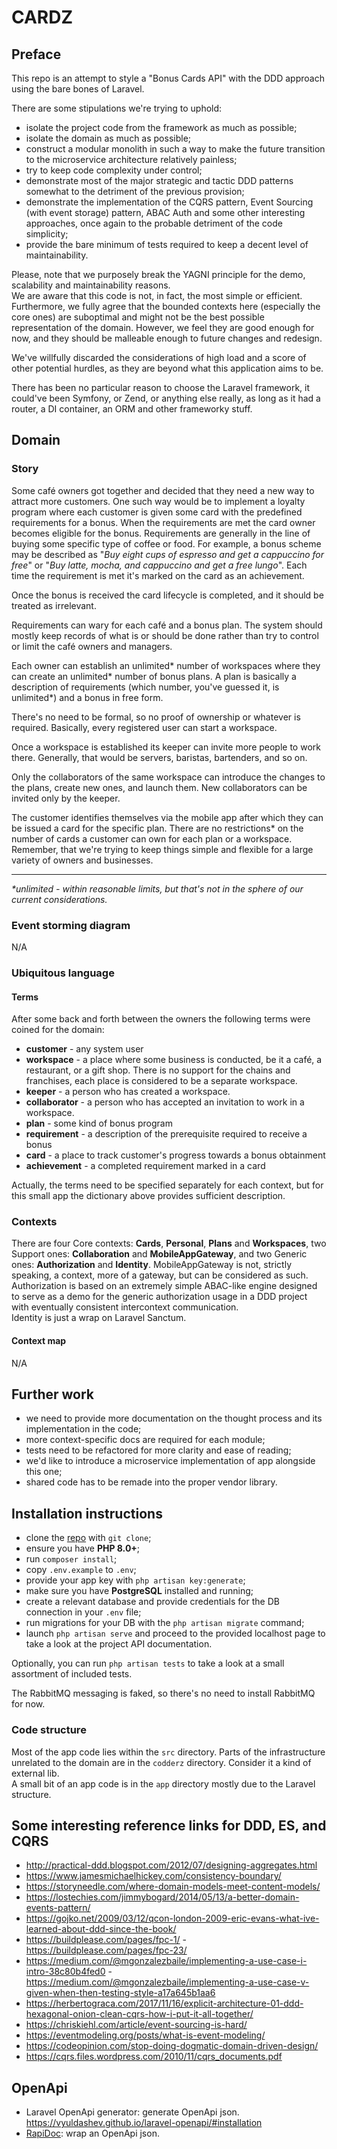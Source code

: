 # CARDZ

## Preface

This repo is an attempt to style a "Bonus Cards API" with the DDD approach using the bare bones of Laravel.

There are some stipulations we're trying to uphold:
- isolate the project code from the framework as much as possible;
- isolate the domain as much as possible;
- construct a modular monolith in such a way to make the future transition to the microservice architecture relatively painless;
- try to keep code complexity under control;
- demonstrate most of the major strategic and tactic DDD patterns somewhat to the detriment of the previous provision;
- demonstrate the implementation of the CQRS pattern, Event Sourcing (with event storage) pattern, ABAC Auth and some other interesting approaches, once again to the probable detriment of the code simplicity;
- provide the bare minimum of tests required to keep a decent level of maintainability.

Please, note that we purposely break the YAGNI principle for the demo, scalability and maintainability reasons.   
We are aware that this code is not, in fact, the most simple or efficient.
Furthermore, we fully agree that the bounded contexts here (especially the core ones) are suboptimal and might not be the best possible representation of the domain.
However, we feel they are good enough for now, and they should be malleable enough to future changes and redesign.

We've willfully discarded the considerations of high load and a score of other potential hurdles, as they are beyond what this application aims to be.

There has been no particular reason to choose the Laravel framework, it could've been Symfony, or Zend, or anything else really, as long as it had a router, a DI container, an ORM and other frameworky stuff.

## Domain

### Story

Some café owners got together and decided that they need a new way to attract more customers.
One such way would be to implement a loyalty program where each customer is given some card with the predefined requirements for a bonus.
When the requirements are met the card owner becomes eligible for the bonus.
Requirements are generally in the line of buying some specific type of coffee or food.
For example, a bonus scheme may be described as "_Buy eight cups of espresso and get a cappuccino for free_" or "_Buy latte, mocha, and cappuccino and get a free lungo_".
Each time the requirement is met it's marked on the card as an achievement.

Once the bonus is received the card lifecycle is completed, and it should be treated as irrelevant.

Requirements can wary for each café and a bonus plan.
The system should mostly keep records of what is or should be done rather than try to control or limit the café owners and managers.

Each owner can establish an unlimited* number of workspaces where they can create an unlimited* number of bonus plans.
A plan is basically a description of requirements (which number, you've guessed it, is unlimited*) and a bonus in free form.

There's no need to be formal, so no proof of ownership or whatever is required.
Basically, every registered user can start a workspace.

Once a workspace is established its keeper can invite more people to work there. Generally, that would be servers, baristas, bartenders, and so on.

Only the collaborators of the same workspace can introduce the changes to the plans, create new ones, and launch them. New collaborators can be invited only by the keeper.

The customer identifies themselves via the mobile app after which they can be issued a card for the specific plan.
There are no restrictions* on the number of cards a customer can own for each plan or a workspace.
Remember, that we're trying to keep things simple and flexible for a large variety of owners and businesses.

___
_*unlimited - within reasonable limits, but that's not in the sphere of our current considerations._


### Event storming diagram
N/A

### Ubiquitous language

#### Terms
After some back and forth between the owners the following terms were coined for the domain:
- **customer** - any system user
- **workspace** - a place where some business is conducted, be it a café, a restaurant, or a gift shop. There is no support for the chains and franchises, each place is considered to be a separate workspace.
- **keeper** - a person who has created a workspace.
- **collaborator** - a person who has accepted an invitation to work in a workspace.
- **plan** - some kind of bonus program
- **requirement** - a description of the prerequisite required to receive a bonus
- **card** - a place to track customer's progress towards a bonus obtainment
- **achievement** - a completed requirement marked in a card

Actually, the terms need to be specified separately for each context, but for this small app the dictionary above provides sufficient description.

### Contexts
There are four Core contexts: **Cards**, **Personal**, **Plans** and **Workspaces**, two Support ones: **Collaboration** and **MobileAppGateway**, and two Generic ones: **Authorization** and **Identity**.
MobileAppGateway is not, strictly speaking, a context, more of a gateway, but can be considered as such.
Authorization is based on an extremely simple ABAC-like engine designed to serve as a demo for the generic authorization usage in a DDD project with eventually consistent intercontext communication.  
Identity is just a wrap on Laravel Sanctum.

#### Context map
N/A

## Further work
- we need to provide more documentation on the thought process and its implementation in the code;
- more context-specific docs are required for each module;
- tests need to be refactored for more clarity and ease of reading;
- we'd like to introduce a microservice implementation of app alongside this one;
- shared code has to be remade into the proper vendor library.

## Installation instructions

- clone the [repo](https://github.com/codderzcom/queues) with `git clone`;
- ensure you have **PHP 8.0+**;
- run `composer install`;
- copy `.env.example` to `.env`;
- provide your app key with `php artisan key:generate`;
- make sure you have **PostgreSQL** installed and running;
- create a relevant database and provide credentials for the DB connection in your `.env` file;
- run migrations for your DB with the `php artisan migrate` command;
- launch `php artisan serve` and proceed to the provided localhost page to take a look at the project API documentation.

Optionally, you can run `php artisan tests` to take a look at a small assortment of included tests.

The RabbitMQ messaging is faked, so there's no need to install RabbitMQ for now.

### Code structure

Most of the app code lies within the `src` directory. Parts of the infrastructure unrelated to the domain are in the `codderz` directory. Consider it a kind of external lib.   
A small bit of an app code is in the `app` directory mostly due to the Laravel structure.

## Some interesting reference links for DDD, ES, and CQRS
- http://practical-ddd.blogspot.com/2012/07/designing-aggregates.html
- https://www.jamesmichaelhickey.com/consistency-boundary/
- https://storyneedle.com/where-domain-models-meet-content-models/
- https://lostechies.com/jimmybogard/2014/05/13/a-better-domain-events-pattern/
- https://gojko.net/2009/03/12/qcon-london-2009-eric-evans-what-ive-learned-about-ddd-since-the-book/
- https://buildplease.com/pages/fpc-1/ - https://buildplease.com/pages/fpc-23/
- https://medium.com/@mgonzalezbaile/implementing-a-use-case-i-intro-38c80b4fed0 - https://medium.com/@mgonzalezbaile/implementing-a-use-case-v-given-when-then-testing-style-a17a645b1aa6
- https://herbertograca.com/2017/11/16/explicit-architecture-01-ddd-hexagonal-onion-clean-cqrs-how-i-put-it-all-together/
- https://chriskiehl.com/article/event-sourcing-is-hard/
- https://eventmodeling.org/posts/what-is-event-modeling/
- https://codeopinion.com/stop-doing-dogmatic-domain-driven-design/
- https://cqrs.files.wordpress.com/2010/11/cqrs_documents.pdf

## OpenApi
- Laravel OpenApi generator: generate OpenApi json. https://vyuldashev.github.io/laravel-openapi/#installation
- [RapiDoc](https://mrin9.github.io/RapiDoc/quickstart.html): wrap an OpenApi json.
